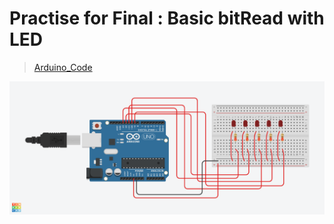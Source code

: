 # Practise for Final : Basic bitRead with LED
> [Arduino_Code](./Basic-bitRead.ino)

![Priority_5_Switch ](../../img/Basic-bitRead.png)